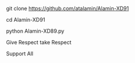 git clone https://github.com/atalamin/Alamin-XD91

cd Alamin-XD91

python Alamin-XD89.py







Give Respect take Respect

Support All
